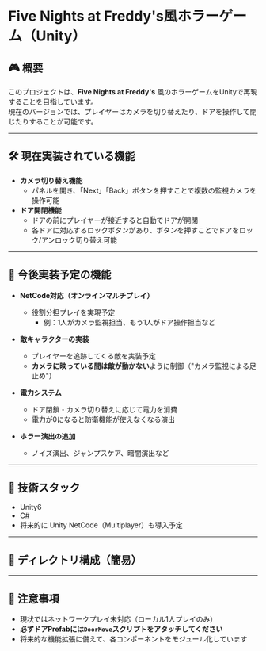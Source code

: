 # Five Nights at Freddy's風ホラーゲーム（Unity）

## 🎮 概要

このプロジェクトは、**Five Nights at Freddy's** 風のホラーゲームをUnityで再現することを目指しています。  
現在のバージョンでは、プレイヤーはカメラを切り替えたり、ドアを操作して閉じたりすることが可能です。

---

## 🛠️ 現在実装されている機能

- **カメラ切り替え機能**
  - パネルを開き、「Next」「Back」ボタンを押すことで複数の監視カメラを操作可能
- **ドア開閉機能**
  - ドアの前にプレイヤーが接近すると自動でドアが開閉
  - 各ドアに対応するロックボタンがあり、ボタンを押すことでドアをロック/アンロック切り替え可能

---

## 🚀 今後実装予定の機能

- **NetCode対応（オンラインマルチプレイ）**
  - 役割分担プレイを実現予定
    - 例：1人がカメラ監視担当、もう1人がドア操作担当など

- **敵キャラクターの実装**
  - プレイヤーを追跡してくる敵を実装予定
  - **カメラに映っている間は敵が動かない**ように制御（"カメラ監視による足止め"）

- **電力システム**
  - ドア閉鎖・カメラ切り替えに応じて電力を消費
  - 電力が0になると防衛機能が使えなくなる演出

- **ホラー演出の追加**
  - ノイズ演出、ジャンプスケア、暗闇演出など

---

## 🧱 技術スタック

- Unity6
- C#
- 将来的に Unity NetCode（Multiplayer）も導入予定

---

## 📂 ディレクトリ構成（簡易）


---

## 📌 注意事項

- 現状ではネットワークプレイ未対応（ローカル1人プレイのみ）
- **必ずドアPrefabには`DoorMove`スクリプトをアタッチしてください**
- 将来的な機能拡張に備えて、各コンポーネントをモジュール化しています

